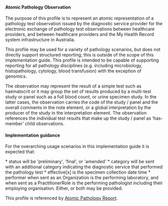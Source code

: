 #### Atomic Pathology Observation
<p>The purpose of this profile is to represent an atomic representation of a pathology test observation issued by the diagnostic service provider for the electronic exchange of pathology test observations between healthcare providers, and between healthcare providers and the My Health Record system infrastructure in Australia.</p>
<p>This profile may be used for a variety of pathology scenarios, but does not directly support structured reporting; this is outside of the scope of this implementation guide. This profile is intended to be capable of supporting reporting for all pathology disciplines (e.g. including microbiology, histopathology, cytology, blood transfusion) with the exception of genomics.</p>
<p>The observation may represent the result of a simple test such as haematocrit or it may group the set of results produced by a multi-test study or panel such as a full blood count, or urine specimen study. In the latter cases, the observation carries the code of the study / panel and the overall comments in the note element, or a global interpretation by the producer of the study in the interpretation element. The observation references the individual test results that make up the study / panel as ‘has-member’ child observations.</p>

#### Implementation guidance
<p>For the overarching usage scenarios in this implementation guide it is expected that:</p>
* status will be 'preliminary', 'final', or 'amended'
* category will be sent with an additional category indicating the diagnostic service that performed the pathology test
* effective[x] is the specimen collection date time
* performer when sent as an Organization is the performing laboratory, and when sent as a PractitionerRole is the performing pathologist including their employing organisation. Either, or both may be provided.

This profile is referenced by [Atomic Pathology Report](StructureDefinition-diagnosticreport-path-atomic-1.html).